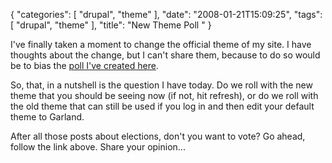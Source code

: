 {
    "categories": [
        "drupal", 
        "theme"
    ], 
    "date": "2008-01-21T15:09:25", 
    "tags": [
        "drupal", 
        "theme"
    ], 
    "title": "New Theme Poll "
}

I've finally taken a moment to change the official theme of my site. I have thoughts about the change, but I can't share them, because to do so would be to bias the <a href="http://www.michaeljaylissner.com/poll/which-theme-should-we-roll-with">poll I've created here</a>.

So, that, in a nutshell is the question I have today. Do we roll with the new theme that you should be seeing now (if not, hit refresh), or do we roll with the old theme that can still be used if you log in and then edit your default theme to Garland.

After all those posts about elections, don't you want to vote? Go ahead, follow the link above. Share your opinion...